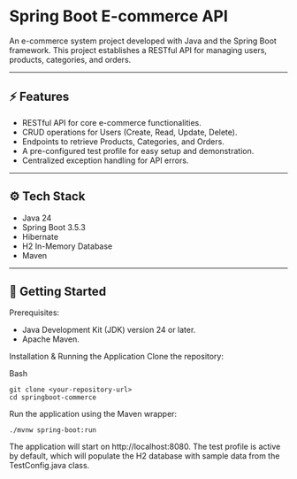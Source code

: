 # Spring Boot E-commerce API

An e-commerce system project developed with Java and the Spring Boot framework. This project establishes a RESTful API for managing users, products, categories, and orders.

---

## ⚡ Features

- RESTful API for core e-commerce functionalities.
- CRUD operations for Users (Create, Read, Update, Delete).
- Endpoints to retrieve Products, Categories, and Orders.
- A pre-configured test profile for easy setup and demonstration.
- Centralized exception handling for API errors.

---

## ⚙️ Tech Stack

- Java 24
- Spring Boot 3.5.3
- Hibernate
- H2 In-Memory Database
- Maven

---

## 🚀 Getting Started
Prerequisites:
- Java Development Kit (JDK) version 24 or later.
- Apache Maven.

Installation & Running the Application
Clone the repository:

Bash

```
git clone <your-repository-url>
cd springboot-commerce
```

Run the application using the Maven wrapper:

```
./mvnw spring-boot:run
```

The application will start on http://localhost:8080. The test profile is active by default, which will populate the H2 database with sample data from the TestConfig.java class.
